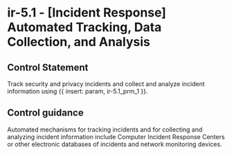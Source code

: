 # ir-5.1 - \[Incident Response\] Automated Tracking, Data Collection, and Analysis

## Control Statement

Track security and privacy incidents and collect and analyze incident information using {{ insert: param, ir-5.1_prm_1 }}.

## Control guidance

Automated mechanisms for tracking incidents and for collecting and analyzing incident information include Computer Incident Response Centers or other electronic databases of incidents and network monitoring devices.
